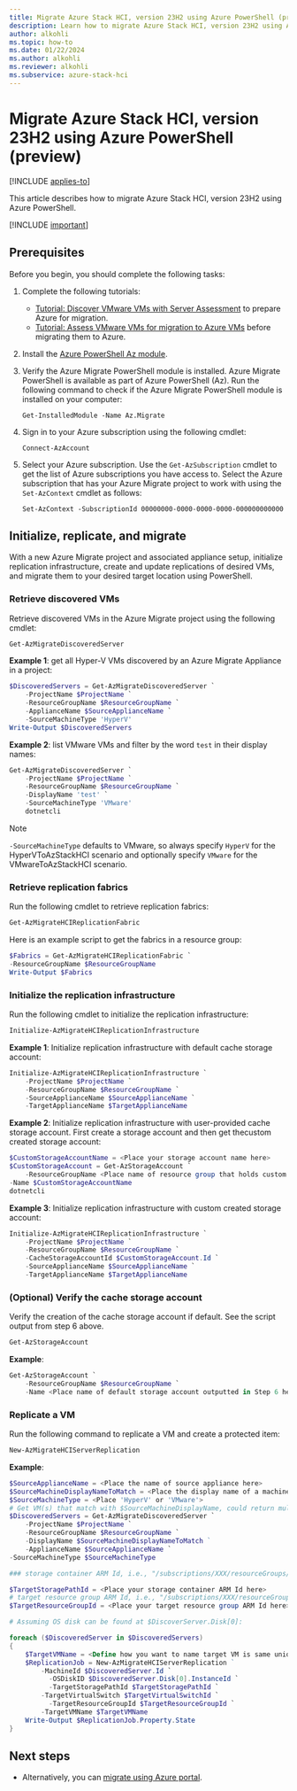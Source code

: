 ```yaml
--- 
title: Migrate Azure Stack HCI, version 23H2 using Azure PowerShell (preview) 
description: Learn how to migrate Azure Stack HCI, version 23H2 using Azure PowerShell (preview).
author: alkohli
ms.topic: how-to
ms.date: 01/22/2024
ms.author: alkohli
ms.reviewer: alkohli
ms.subservice: azure-stack-hci
---
```


# Migrate Azure Stack HCI, version 23H2 using Azure PowerShell (preview)

[!INCLUDE [applies-to](../../includes/hci-applies-to-23h2.md)]

This article describes how to migrate Azure Stack HCI, version 23H2 using Azure PowerShell.

[!INCLUDE [important](../../includes/hci-preview.md)]

## Prerequisites

Before you begin, you should complete the following tasks:

1. Complete the following tutorials:
    - [Tutorial: Discover VMware VMs with Server Assessment](/azure/migrate/tutorial-discover-vmware) to prepare Azure for migration.
    - [Tutorial: Assess VMware VMs for migration to Azure VMs](/azure/migrate/tutorial-assess-vmware-azure-vm) before migrating them to Azure.

1. Install the [Azure PowerShell Az module](/powershell/azure/install-azure-powershell).

1. Verify the Azure Migrate PowerShell module is installed. Azure Migrate PowerShell is available as part of Azure PowerShell (Az). Run the following command to check if the Azure Migrate PowerShell module is installed on your computer:

    ```azurepowershell
    Get-InstalledModule -Name Az.Migrate
    ```

1. Sign in to your Azure subscription using the following cmdlet:

    ```azurepowershell
    Connect-AzAccount
    ```

1. Select your Azure subscription.
Use the `Get-AzSubscription` cmdlet to get the list of Azure subscriptions you have access to. Select the Azure subscription that has your Azure Migrate project to work with using the `Set-AzContext` cmdlet as follows:

    ```azurepowershell
    Set-AzContext -SubscriptionId 00000000-0000-0000-0000-000000000000
    ```

## Initialize, replicate, and migrate

With a new Azure Migrate project and associated appliance setup, initialize replication infrastructure, create and update replications of desired VMs, and migrate them to your desired target location using PowerShell.

### Retrieve discovered VMs

Retrieve discovered VMs in the Azure Migrate project using the following cmdlet:

```powershell
Get-AzMigrateDiscoveredServer
```

**Example 1**: get all Hyper-V VMs discovered by an Azure Migrate Appliance in a project:

```powershell
$DiscoveredServers = Get-AzMigrateDiscoveredServer `
    -ProjectName $ProjectName `
    -ResourceGroupName $ResourceGroupName `
    -ApplianceName $SourceApplianceName `
    -SourceMachineType 'HyperV'
Write-Output $DiscoveredServers
```

**Example 2**: list VMware VMs and filter by the word `test` in their display names: 

```powershell
Get-AzMigrateDiscoveredServer `
    -ProjectName $ProjectName `
    -ResourceGroupName $ResourceGroupName `
    -DisplayName 'test' `
    -SourceMachineType 'VMware'
    dotnetcli
```


> [!NOTE]
> `-SourceMachineType` defaults to VMware, so always specify `HyperV` for the HyperVToAzStackHCI scenario and optionally specify `VMware` for the VMwareToAzStackHCI scenario.

### Retrieve replication fabrics

Run the following cmdlet to retrieve replication fabrics:

```powershell
Get-AzMigrateHCIReplicationFabric
```

Here is an example script to get the fabrics in a resource group:

```powershell
$Fabrics = Get-AzMigrateHCIReplicationFabric `
-ResourceGroupName $ResourceGroupName
Write-Output $Fabrics
```

### Initialize the replication infrastructure

Run the following cmdlet to initialize the replication infrastructure:

```powershell
Initialize-AzMigrateHCIReplicationInfrastructure
```

**Example 1**: Initialize replication infrastructure with default cache storage account:

```powershell
Initialize-AzMigrateHCIReplicationInfrastructure `
    -ProjectName $ProjectName `
    -ResourceGroupName $ResourceGroupName `
    -SourceApplianceName $SourceApplianceName `
    -TargetApplianceName $TargetApplianceName
```

**Example 2**: Initialize replication infrastructure with user-provided cache storage account. First create a storage account and then get thecustom created storage account:

```powershell
$CustomStorageAccountName = <Place your storage account name here>
$CustomStorageAccount = Get-AzStorageAccount `
    -ResourceGroupName <Place name of resource group that holds custom created storage account here> `
-Name $CustomStorageAccountName
dotnetcli
```

**Example 3**: Initialize replication infrastructure with custom created storage account:

```powershell
Initialize-AzMigrateHCIReplicationInfrastructure `
    -ProjectName $ProjectName `
    -ResourceGroupName $ResourceGroupName `
    -CacheStorageAccountId $CustomStorageAccount.Id `
    -SourceApplianceName $SourceApplianceName `
    -TargetApplianceName $TargetApplianceName
```

### (Optional) Verify the cache storage account

Verify the creation of the cache storage account if default. See the script output from step 6 above.

```powershell
Get-AzStorageAccount
```

**Example**:

```powershell
Get-AzStorageAccount `
    -ResourceGroupName $ResourceGroupName `
    -Name <Place name of default storage account outputted in Step 6 here>
```

### Replicate a VM

Run the following command to replicate a VM and create a protected item:

```powershell
New-AzMigrateHCIServerReplication
```

**Example**:

```powershell
$SourceApplianceName = <Place the name of source appliance here> 
$SourceMachineDisplayNameToMatch = <Place the display name of a machine you wish to match and use to replicate here>
$SourceMachineType = <Place 'HyperV' or 'VMware'>
# Get VM(s) that match with $SourceMachineDisplayName, could return multiple
$DiscoveredServers = Get-AzMigrateDiscoveredServer `
    -ProjectName $ProjectName `
    -ResourceGroupName $ResourceGroupName `
    -DisplayName $SourceMachineDisplayNameToMatch `  
    -ApplianceName $SourceApplianceName `
-SourceMachineType $SourceMachineType

### storage container ARM Id, i.e., "/subscriptions/XXX/resourceGroups/XXX/providers/Microsoft.AzureStackHCI/storageContainers/XXX"

$TargetStoragePathId = <Place your storage container ARM Id here>
# target resource group ARM Id, i.e., "/subscriptions/XXX/resourceGroups/XXX"
$TargetResourceGroupId = <Place your target resource group ARM Id here>

# Assuming OS disk can be found at $DiscoverServer.Disk[0]:

foreach ($DiscoveredServer in $DiscoveredServers)
{
    $TargetVMName = <Define how you want to name target VM is same unique way>
    $ReplicationJob = New-AzMigrateHCIServerReplication `  
        -MachineId $DiscoveredServer.Id `
    	  -OSDiskID $DiscoveredServer.Disk[0].InstanceId `
    	  -TargetStoragePathId $TargetStoragePathId `
        -TargetVirtualSwitch $TargetVirtualSwitchId `
    	  -TargetResourceGroupId $TargetResourceGroupId `
        -TargetVMName $TargetVMName
    Write-Output $ReplicationJob.Property.State 
}
```

## Next steps

- Alternatively, you can [migrate using Azure portal](migrate-via-powershell.md).
